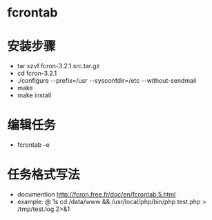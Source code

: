 # fcrontab

# 安装步骤 
- tar xzvf fcron-3.2.1.src.tar.gz
- cd fcron-3.2.1
- ./configure --prefix=/usr --sysconfdir=/etc --without-sendmail
- make
- make install

# 编辑任务 
- fcrontab -e

# 任务格式写法 
- documention http://fcron.free.fr/doc/en/fcrontab.5.html
- example: @ 1s cd /data/www  && /usr/local/php/bin/php test.php > /tmp/test.log 2>&1

